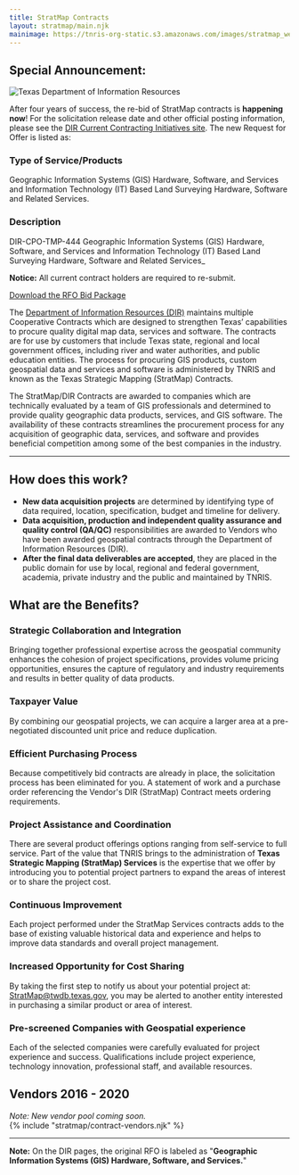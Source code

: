 ```yaml
---
title: StratMap Contracts
layout: stratmap/main.njk
mainimage: https://tnris-org-static.s3.amazonaws.com/images/stratmap_website_banner_notext.jpg
---
```


<section class="container">
<div class="row">
<div class="col-xs-12">
  <div class="well well-md">
    <div class="row">
      <div class="col-md-12">
        <h2>Special Announcement:</h2>
        <img class="pull-right" src="https://tnris-org-static.s3.amazonaws.com/images/dir_logo_md.png" alt="Texas Department of Information Resources">
        <p class="lead">After four years of success, the re-bid of StratMap contracts is  <strong>happening now</strong>! For the solicitation release date and other official posting information, please see the <a href="https://dir.texas.gov/View-Information-For-Vendors/Current-Contracting-Initiatives/Landing.aspx">DIR Current Contracting Initiatives site</a>. The new Request for Offer is listed as:</p>
        <div class="row">
          <div class="col-md-6">
            <h3>Type of Service/Products</h3>
            <p>Geographic Information Systems (GIS) Hardware, Software, and Services and Information Technology (IT) Based Land Surveying Hardware, Software and Related Services.</p>
          </div>
          <div class="col-md-6">
            <h3>Description</h3>
            <p>DIR-CPO-TMP-444 Geographic Information Systems (GIS) Hardware, Software, and Services and Information Technology (IT) Based Land Surveying Hardware, Software and Related Services_</p>
            <a class"btn btn-lg btn-tnris" href="https://dir.texas.gov/View-Information-For-Vendors/Current-Contracting-Initiatives/Landing.aspx"></a>
          </div>
        </div>
        <p class="lead center-block text-center"><strong>Notice:</strong> All current contract holders are required to re-submit.</p>
        <p class="lead center-block text-center"><a href="http://www.txsmartbuy.com/sp/DIR-CPO-TMP-444" class="btn btn-tnris btn-lg"> <i class="glyphicon glyphicon-download"></i> Download the RFO Bid Package</a></p>
      </div>
    </div>
  </div>
</div>
<div class="col-md-8 center-block">
<p>The <a href="https://dir.texas.gov/">Department of Information Resources (DIR)</a> maintains multiple Cooperative Contracts which are designed to strengthen Texas’ capabilities to procure quality digital map data, services and software. The contracts are for use by customers that include Texas state, regional and local government offices, including river and water authorities, and public education entities. The process for procuring GIS products, custom geospatial data and services and software is administered by TNRIS and known as the Texas Strategic Mapping (StratMap) Contracts.</p>

<p>The StratMap/DIR Contracts are awarded to companies which are technically evaluated by a team of GIS professionals and determined to provide quality geographic data products, services, and GIS software. The availability of these contracts streamlines the procurement process for any acquisition of geographic data, services, and software and provides beneficial competition among some of the best companies in the industry.
</p></div>
<hr>
<div class="row">
<div class="col-sm-5">
<h2>How does this work?</h2>

<p><ul class="stratmap-work">
<li><strong>New data acquisition projects</strong> are determined by identifying type of data required, location, specification, budget and timeline for delivery.</li>
<li><strong>Data acquisition, production and independent quality assurance and quality control (QA/QC)</strong> responsibilities are awarded to Vendors who have been awarded geospatial contracts through the Department of Information Resources (DIR).</li>
<li><strong>After the final data deliverables are accepted</strong>, they are placed in the public domain for use by local, regional and federal government, academia, private industry and the public and maintained by TNRIS.</li>
</ul></p>

<h2>What are the Benefits?</h2>

<h3>Strategic Collaboration and Integration</h3>
<p>Bringing together professional expertise across the geospatial community enhances the cohesion of project specifications, provides volume pricing opportunities, ensures the capture of regulatory and industry requirements and results in better quality of data products.</p>

<h3>Taxpayer Value</h3>
<p>By combining our geospatial projects, we can acquire a larger area at a pre-negotiated discounted unit price and reduce duplication.</p>

<h3>Efficient Purchasing Process</h3>
<p>Because competitively bid contracts are already in place, the solicitation process has been eliminated for you. A statement of work and a purchase order referencing the Vendor's DIR (StratMap) Contract meets ordering requirements.</p>

<h3>Project Assistance and Coordination</h3>
<p>There are several product offerings options ranging from self-service to full service. Part of the value that TNRIS brings to the administration of <strong>Texas Strategic Mapping (StratMap) Services</strong> is the expertise that we offer by introducing you to potential project partners to expand the areas of interest or to share the project cost.</p>

<h3>Continuous Improvement</h3>
<p>Each project performed under the StratMap Services contracts adds to the base of existing valuable historical data and experience and helps to improve data standards and overall project management.</p>

<h3>Increased Opportunity for Cost Sharing</h3>

<p>By taking the first step to notify us about your potential project at: <a href="mailto:StratMap@twdb.texas.gov">StratMap@twdb.texas.gov</a>, you may be alerted to another entity interested in purchasing a similar product or area of interest.</p>

<h3>Pre-screened Companies with Geospatial experience</h3>
<p>Each of the selected companies were carefully evaluated for project experience and success. Qualifications include project experience, technology innovation, professional staff, and available resources.</p>
</div>

<div class="col-sm-7">
<h2 class="text-center">Vendors 2016 - 2020</h2>
<em class="text-center">Note: New vendor pool coming soon.</em>
<div>
{% include "stratmap/contract-vendors.njk" %}
</div>

<hr class="clearfix">
<p>
<strong>Note:</strong> On the DIR pages, the original RFO is labeled as "​<strong>Geographic Information Systems (GIS) Hardware, Software, and Services.</strong>"</p>

</div>

</div>
</section>
